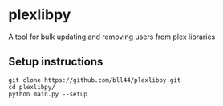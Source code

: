 # plexlibpy
A tool for bulk updating and removing users from plex libraries

## Setup instructions
```
git clone https://github.com/bll44/plexlibpy.git
cd plexlibpy/
python main.py --setup
```
